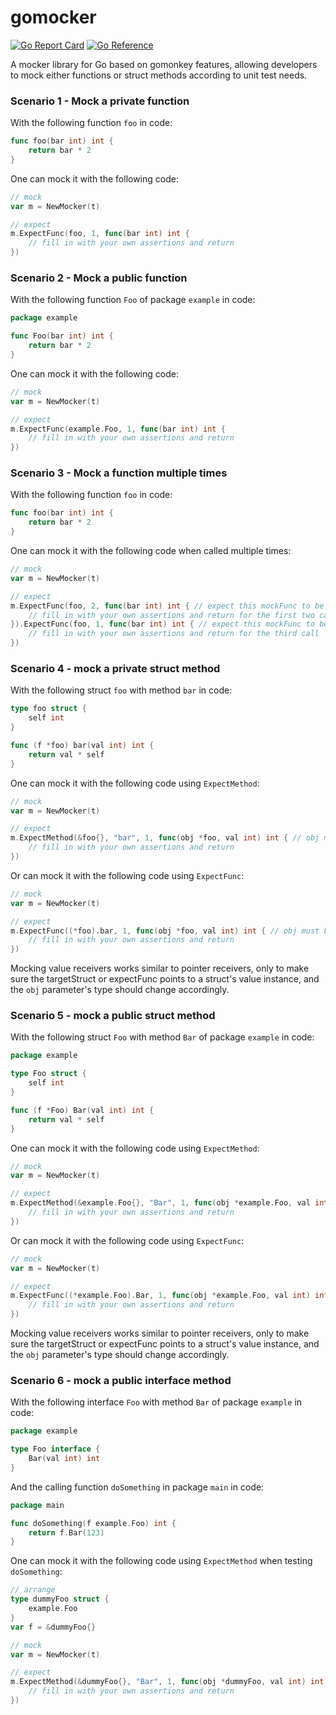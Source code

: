 # gomocker

[![Go Report Card](https://goreportcard.com/badge/github.com/zhongjie-cai/mocker)](https://goreportcard.com/report/github.com/zhongjie-cai/mocker)
[![Go Reference](https://pkg.go.dev/badge/github.com/zhongjie-cai/gomocker.svg)](https://pkg.go.dev/github.com/zhongjie-cai/gomocker)

A mocker library for Go based on gomonkey features, allowing developers to mock either functions or struct methods according to unit test needs.

### Scenario 1 - Mock a private function

With the following function `foo` in code:

```go
func foo(bar int) int {
	return bar * 2
}
```

One can mock it with the following code:

```go
// mock
var m = NewMocker(t)

// expect
m.ExpectFunc(foo, 1, func(bar int) int {
    // fill in with your own assertions and return
})
```

### Scenario 2 - Mock a public function

With the following function `Foo` of package `example` in code:

```go
package example

func Foo(bar int) int {
	return bar * 2
}
```

One can mock it with the following code:

```go
// mock
var m = NewMocker(t)

// expect
m.ExpectFunc(example.Foo, 1, func(bar int) int {
    // fill in with your own assertions and return
})
```

### Scenario 3 - Mock a function multiple times

With the following function `foo` in code:

```go
func foo(bar int) int {
	return bar * 2
}
```

One can mock it with the following code when called multiple times:

```go
// mock
var m = NewMocker(t)

// expect
m.ExpectFunc(foo, 2, func(bar int) int { // expect this mockFunc to be executed twice
    // fill in with your own assertions and return for the first two calls
}).ExpectFunc(foo, 1, func(bar int) int { // expect this mockFunc to be executed once
    // fill in with your own assertions and return for the third call
})
```

### Scenario 4 - mock a private struct method

With the following struct `foo` with method `bar` in code:

```go
type foo struct {
    self int
}

func (f *foo) bar(val int) int {
    return val * self
}
```

One can mock it with the following code using `ExpectMethod`:

```go
// mock
var m = NewMocker(t)

// expect
m.ExpectMethod(&foo{}, "bar", 1, func(obj *foo, val int) int { // obj must be the same pointer type as the targetStruct
    // fill in with your own assertions and return
})
```

Or can mock it with the following code using `ExpectFunc`:

```go
// mock
var m = NewMocker(t)

// expect
m.ExpectFunc((*foo).bar, 1, func(obj *foo, val int) int { // obj must be the same pointer type as the expectFunc's owner struct
    // fill in with your own assertions and return
})
```

Mocking value receivers works similar to pointer receivers, only to make sure the targetStruct or expectFunc points to a struct's value instance, and the `obj` parameter's type should change accordingly.

### Scenario 5 - mock a public struct method

With the following struct `Foo` with method `Bar` of package `example` in code:

```go
package example

type Foo struct {
    self int
}

func (f *Foo) Bar(val int) int {
    return val * self
}
```

One can mock it with the following code using `ExpectMethod`:

```go
// mock
var m = NewMocker(t)

// expect
m.ExpectMethod(&example.Foo{}, "Bar", 1, func(obj *example.Foo, val int) int { // obj must be the same pointer type as the targetStruct
    // fill in with your own assertions and return
})
```

Or can mock it with the following code using `ExpectFunc`:

```go
// mock
var m = NewMocker(t)

// expect
m.ExpectFunc((*example.Foo).Bar, 1, func(obj *example.Foo, val int) int { // obj must be the same pointer type as the expectFunc's owner struct
    // fill in with your own assertions and return
})
```

Mocking value receivers works similar to pointer receivers, only to make sure the targetStruct or expectFunc points to a struct's value instance, and the `obj` parameter's type should change accordingly.

### Scenario 6 - mock a public interface method

With the following interface `Foo` with method `Bar` of package `example` in code:

```go
package example

type Foo interface {
    Bar(val int) int
}
```

And the calling function `doSomething` in package `main` in code:

```go
package main

func doSomething(f example.Foo) int {
    return f.Bar(123)
}
```

One can mock it with the following code using `ExpectMethod` when testing `doSomething`:

```go
// arrange
type dummyFoo struct {
    example.Foo
}
var f = &dummyFoo{}

// mock
var m = NewMocker(t)

// expect
m.ExpectMethod(&dummyFoo{}, "Bar", 1, func(obj *dummyFoo, val int) int { // obj must be the same pointer type as the targetStruct
    // fill in with your own assertions and return
})
```
